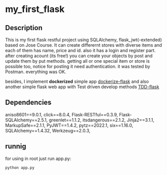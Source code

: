 # my_first_flask
## Description
This is my first flask restful project using SQLAlchemy, flask_jwt(-extended) based on Jose Course. It can create differernt stores with diverse items and each of them has name, price and id. also it has a login and register part. after creating acount (its free!) you can create your objects by post and update them by put methods. getting all or one special item or store is possible too, notice for posting it need authentication. it was tested by Postman. everything was OK. 

besides, I implement **dockerized** simple app [dockerize-flask](./dockerized_flask)
and also another simple flask web app with Test driven develop methods [TDD-flask](./TDD_flask)

## Dependencies
aniso8601==9.0.1,
click==8.0.4,
Flask-RESTful==0.3.9,
Flask-SQLAlchemy==2.5.1,
greenlet==1.1.2,
itsdangerous==2.1.2,
Jinja2==3.1.1,
MarkupSafe==2.1.1,
PyJWT==1.4.2,
pytz==2022.1,
six==1.16.0,
SQLAlchemy==1.4.32,
Werkzeug==2.0.3,


## runnig
for using in root just run app.py:
```
python app.py
```
